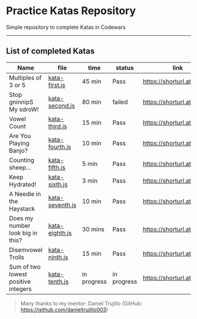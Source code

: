 # Practice Katas Repository


Simple repository to complete Katas in Codewars

---

## List of completed Katas

| Name               | file          | time  | status | link                      |
|--------------------|---------------|-------|--------|---------------------------|
|Multiples of 3 or 5 | [kata-first.js](katas/kata-first.js) | 45 min| Pass   | https://shorturl.at/0tkiT |
|Stop gninnipS My sdroW! | [kata-second.js](katas/kata-second.js) | 80 min | failed | https://shorturl.at/f2fx3 |
|Vowel Count | [kata-third.js](katas/kata-third.js) | 15 min | Pass | https://shorturl.at/RyenV |
|Are You Playing Banjo? | [kata-fourth.js](katas/kata-fourth.js) | 10 min | Pass | https://shorturl.at/E3NXY |
|Counting sheep... | [kata-fifth.js](katas/kata-fifth.js) | 5 min | Pass | https://shorturl.at/hF5hY |
|Keep Hydrated! | [kata-sixth.js](katas/kata-sixth.js) | 3 min | Pass | https://shorturl.at/Lylf9 |
|A Needle in the Haystack | [kata-seventh.js](katas/kata-seventh.js) | 10 min  | Pass | https://shorturl.at/aUOmI |
|Does my number look big in this? | [kata-eighth.js](katas/kata-eighth.js) | 30 mins  | Pass | https://shorturl.at/8OcxZ |
|Disemvowel Trolls | [kata-ninth.js](katas/kata-ninth.js) | 15 min  | Pass | https://shorturl.at/CtVA5|
|Sum of two lowest positive integers | [kata-tenth.js](katas/kata-tenth.js) | in progress  | in progress | https://shorturl.at/CtVA5|






>Many thanks to my mentor: Daniel Trujillo (GitHub: https://github.com/danieltrujillo003)